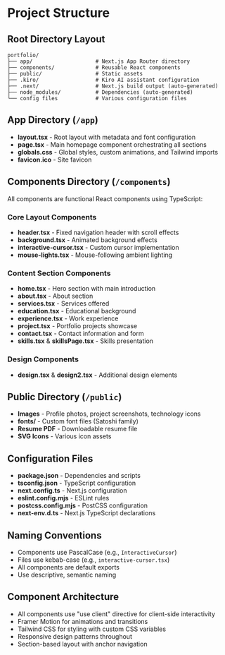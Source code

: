 # Project Structure

## Root Directory Layout
```
portfolio/
├── app/                    # Next.js App Router directory
├── components/             # Reusable React components
├── public/                 # Static assets
├── .kiro/                  # Kiro AI assistant configuration
├── .next/                  # Next.js build output (auto-generated)
├── node_modules/           # Dependencies (auto-generated)
└── config files            # Various configuration files
```

## App Directory (`/app`)
- **layout.tsx** - Root layout with metadata and font configuration
- **page.tsx** - Main homepage component orchestrating all sections
- **globals.css** - Global styles, custom animations, and Tailwind imports
- **favicon.ico** - Site favicon

## Components Directory (`/components`)
All components are functional React components using TypeScript:

### Core Layout Components
- **header.tsx** - Fixed navigation header with scroll effects
- **background.tsx** - Animated background effects
- **interactive-cursor.tsx** - Custom cursor implementation
- **mouse-lights.tsx** - Mouse-following ambient lighting

### Content Section Components
- **home.tsx** - Hero section with main introduction
- **about.tsx** - About section
- **services.tsx** - Services offered
- **education.tsx** - Educational background
- **experience.tsx** - Work experience
- **project.tsx** - Portfolio projects showcase
- **contact.tsx** - Contact information and form
- **skills.tsx** & **skillsPage.tsx** - Skills presentation

### Design Components
- **design.tsx** & **design2.tsx** - Additional design elements

## Public Directory (`/public`)
- **Images** - Profile photos, project screenshots, technology icons
- **fonts/** - Custom font files (Satoshi family)
- **Resume PDF** - Downloadable resume file
- **SVG Icons** - Various icon assets

## Configuration Files
- **package.json** - Dependencies and scripts
- **tsconfig.json** - TypeScript configuration
- **next.config.ts** - Next.js configuration
- **eslint.config.mjs** - ESLint rules
- **postcss.config.mjs** - PostCSS configuration
- **next-env.d.ts** - Next.js TypeScript declarations

## Naming Conventions
- Components use PascalCase (e.g., `InteractiveCursor`)
- Files use kebab-case (e.g., `interactive-cursor.tsx`)
- All components are default exports
- Use descriptive, semantic naming

## Component Architecture
- All components use "use client" directive for client-side interactivity
- Framer Motion for animations and transitions
- Tailwind CSS for styling with custom CSS variables
- Responsive design patterns throughout
- Section-based layout with anchor navigation